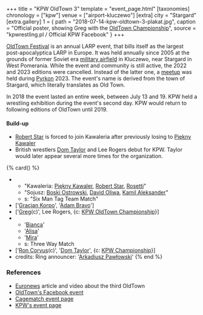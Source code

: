 +++
title = "KPW OldTown 3"
template = "event_page.html"
[taxonomies]
chronology = ["kpw"]
venue = ["airport-kluczewo"]
[extra]
city = "Stargard"
[extra.gallery]
1 = { path = "2018-07-14-kpw-oldtown-3-plakat.jpg", caption = "Official poster, showing Greg with the [OldTown Championship](@/c/kpw-old-town-championship.md)", source = "kpwrestling.pl / Official KPW Facebook" }
+++

[OldTown Festival][oldtown] is an annual LARP event, that bills itself as the largest post-apocalyptica LARP in Europe. It was held annually since 2005 at the grounds of former Soviet era [military airfield][airfield-wiki] in Kluczewo, near Stargard in West Pomerania. While the event and community is still active, the 2022 and 2023 editions were cancelled. Instead of the latter one, a [meetup][oldtown-meetup] was held during [Pyrkon][pyrkon] 2023.
The event's name is derived from the town of Stargard, which literally translates as Old Town.

In 2018 the event lasted an entire week, between July 13 and 19. KPW held a wrestling exhibition during the event's second day. KPW would return to following editions of OldTown until 2019.

#### Build-up

* [Robert Star](@/w/robert-star.md) is forced to join Kawaleria after previously losing to [Piękny Kawaler](@/w/piekny-kawaler.md)
* British wrestlers [Dom Taylor](@/w/dom-taylor.md) and Lee Rogers debut for KPW. Taylor would later appear several more times for the organization.

{% card() %}
- - "Kawaleria: [Piękny Kawaler](@/w/piekny-kawaler.md), [Robert Star](@/w/robert-star.md),
    [Rosetti](@/w/rosetti.md)"
  - "Sojusz: [Boski Ostrowski](@/w/ostrowski.md), [David Oliwa](@/w/david-oliwa.md),
    [Kamil Aleksander](@/w/kamil-aleksander.md)"
  - s: "Six Man Tag Team Match"
- ['[Gracjan Korpo](@/w/gracjan-korpo.md)', '[Adam Bravo](@/w/adam-bravo.md)']
- ['[Greg](@/w/greg.md)(c)', Lee Rogers, {c: [KPW OldTown Championship](@/c/kpw-old-town-championship.md)}]
- - '[Bianca](@/w/bianca.md)'
  - '[Alisa](@/w/alisa.md)'
  - '[Mira](@/w/mira.md)'
  - s: Three Way Match
- ['[Ron Corvus](@/w/ron-corvus.md)(c)', '[Dom Taylor](@/w/dom-taylor.md)', {c: [KPW Championship](@/c/kpw-championship.md)}]
- credits:
    Ring announcer: '[Arkadiusz Pawłowski](@/w/pan-pawlowski.md)'
{% end %}

### References

* [Euronews](https://www.euronews.com/2018/07/18/poland-s-post-apocalyptic-old-town-festival) article and video about the third OldTown
* [OldTown's Facebook event](https://www.facebook.com/events/571284919882434/)
* [Cagematch event page](https://www.cagematch.net/?id=1&nr=319859)
* [KPW's event page](https://kpwrestling.pl/events/kpw-oldtown-3/)

[oldtown]: https://oldtownfestival.net/
[airfield-wiki]: https://en.wikipedia.org/wiki/Kluczewo_Airfield
[cancel-2022-facebook]: https://www.facebook.com/OldTownPL/posts/7628871287138919
[oldtown-meetup]: https://www.facebook.com/events/563804182505079/
[pyrkon]: https://pyrkon.pl/
